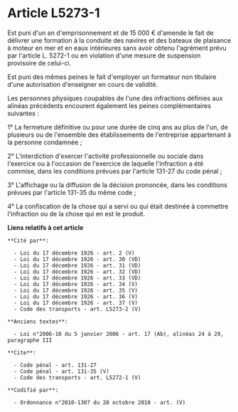 # Article L5273-1

Est puni d'un an d'emprisonnement et de 15 000 € d'amende le fait de délivrer une formation à la conduite des navires et des
bateaux de plaisance à moteur en mer et en eaux intérieures sans avoir obtenu l'agrément prévu par l'article L. 5272-1 ou en
violation d'une mesure de suspension provisoire de celui-ci. 

Est puni des mêmes peines le fait d'employer un formateur non titulaire d'une autorisation d'enseigner en cours de validité. 

Les personnes physiques coupables de l'une des infractions définies aux alinéas précédents encourent également les peines
complémentaires suivantes : 

1° La fermeture définitive ou pour une durée de cinq ans au plus de l'un, de plusieurs ou de l'ensemble des établissements de
l'entreprise appartenant à la personne condamnée ; 

2° L'interdiction d'exercer l'activité professionnelle ou sociale dans l'exercice ou à l'occasion de l'exercice de laquelle
l'infraction a été commise, dans les conditions prévues par l'article 131-27 du code pénal ; 

3° L'affichage ou la diffusion de la décision prononcée, dans les conditions prévues par l'article 131-35 du même code ; 

4° La confiscation de la chose qui a servi ou qui était destinée à commettre l'infraction ou de la chose qui en est le
produit.

**Liens relatifs à cet article**

	**Cité par**:

	  - Loi du 17 décembre 1926 - art. 2 (V)
	  - Loi du 17 décembre 1926 - art. 30 (VD)
	  - Loi du 17 décembre 1926 - art. 31 (VD)
	  - Loi du 17 décembre 1926 - art. 32 (VD)
	  - Loi du 17 décembre 1926 - art. 33 (VD)
	  - Loi du 17 décembre 1926 - art. 34 (V)
	  - Loi du 17 décembre 1926 - art. 35 (V)
	  - Loi du 17 décembre 1926 - art. 36 (V)
	  - Loi du 17 décembre 1926 - art. 37 (V)
	  - Code des transports - art. L5273-2 (V)

	**Anciens textes**:

	  - Loi n°2006-10 du 5 janvier 2006 - art. 17 (Ab), alinéas 24 à 29, paragraphe III

	**Cite**:

	  - Code pénal - art. 131-27
	  - Code pénal - art. 131-35 (V)
	  - Code des transports - art. L5272-1 (V)

	**Codifié par**:

	  - Ordonnance n°2010-1307 du 28 octobre 2010 - art. (V)
